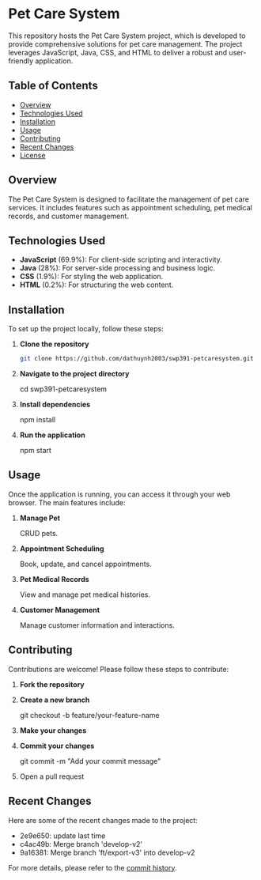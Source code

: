 # Pet Care System

This repository hosts the Pet Care System project, which is developed to provide comprehensive solutions for pet care management. The project leverages JavaScript, Java, CSS, and HTML to deliver a robust and user-friendly application.

## Table of Contents

- [Overview](#overview)
- [Technologies Used](#technologies-used)
- [Installation](#installation)
- [Usage](#usage)
- [Contributing](#contributing)
- [Recent Changes](#recent-changes)
- [License](#license)

## Overview

The Pet Care System is designed to facilitate the management of pet care services. It includes features such as appointment scheduling, pet medical records, and customer management.

## Technologies Used

- **JavaScript** (69.9%): For client-side scripting and interactivity.
- **Java** (28%): For server-side processing and business logic.
- **CSS** (1.9%): For styling the web application.
- **HTML** (0.2%): For structuring the web content.

## Installation

To set up the project locally, follow these steps:

1. **Clone the repository**
   ```bash
   git clone https://github.com/dathuynh2003/swp391-petcaresystem.git
   ```

2. **Navigate to the project directory**
   
   cd swp391-petcaresystem

4. **Install dependencies**
   
   npm install

5. **Run the application**
   
   npm start

## Usage

Once the application is running, you can access it through your web browser. The main features include:

1. **Manage Pet**
   
   CRUD pets.
   
3. **Appointment Scheduling**
   
   Book, update, and cancel appointments.

5. **Pet Medical Records**
   
   View and manage pet medical histories.
   
7. **Customer Management**
   
   Manage customer information and interactions.

## Contributing

Contributions are welcome! Please follow these steps to contribute:

1. **Fork the repository**
   
2. **Create a new branch**
   
   git checkout -b feature/your-feature-name
   
3. **Make your changes**
 
4. **Commit your changes**
   
   git commit -m "Add your commit message"
  
5. Open a pull request

## Recent Changes

Here are some of the recent changes made to the project:

- 2e9e650: update last time
- c4ac49b: Merge branch 'develop-v2'
- 9a16381: Merge branch 'ft/export-v3' into develop-v2

For more details, please refer to the [commit history](https://github.com/dathuynh2003/swp391-petcaresystem/commits?per_page=5).
